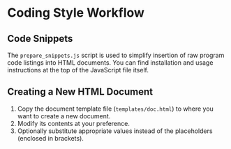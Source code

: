 # Coding Style Workflow

## Code Snippets

The `prepare_snippets.js` script is used to simplify insertion of raw program code listings into HTML documents. You can
find installation and usage instructions at the top of the JavaScript file itself.

## Creating a New HTML Document

1. Copy the document template file (`templates/doc.html`) to where you want to create a new document.
2. Modify its contents at your preference.
3. Optionally substitute appropriate values instead of the placeholders (enclosed in brackets).
